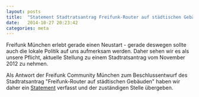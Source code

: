 ```yaml
---
layout: posts
title:  "Statement Stadtratsantrag Freifunk-Router auf städtischen Gebäuden"
date:   2014-10-27 20:23:42
categories: meta
---
```


Freifunk München erlebt gerade einen Neustart - gerade deswegen sollte auch die lokale Politik auf uns aufmerksam werden. Daher sehen wir es als unsere Pflicht, aktuelle Stellung zu einem Stadtratsantrag vom November 2012 zu nehmen.

Als Antwort der Freifunk Community München zum Beschlussentwurf des Stadtratsantrag "Freifunk-Router auf städtischen Gebäuden" haben wir daher ein [Statement][statement] verfasst und der zuständigen Stelle übergeben.

[statement]: /assets/posts/2014-10-27-Statement_StR-Antrag.pdf

